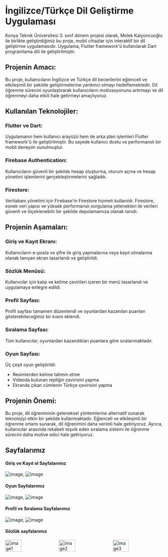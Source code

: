 # İngilizce/Türkçe Dil Geliştirme Uygulaması
Konya Teknik Üniversitesi 3. sınıf dönem projesi olarak, Melek Kalyoncuoğlu ile birlikte geliştirdiğimiz bu proje, mobil cihazlar için interaktif bir dil geliştirme uygulamasıdır. Uygulama, Flutter framework'ü kullanılarak Dart programlama dili ile geliştirilmiştir.
## Projenin Amacı:
Bu proje, kullanıcıların İngilizce ve Türkçe dil becerilerini eğlenceli ve etkileşimli bir şekilde geliştirmelerine yardımcı olmayı hedeflemektedir. Dil öğrenme sürecini oyunlaştırarak kullanıcıların motivasyonunu artırmayı ve dil öğrenmeyi daha etkili hale getirmeyi amaçlıyoruz.

## Kullanılan Teknolojiler:
### Flutter ve Dart:
Uygulamanın hem kullanıcı arayüzü hem de arka plan işlemleri Flutter framework'ü ile geliştirilmiştir. Bu sayede kullanıcı dostu ve performanslı bir mobil deneyim sunulmuştur.
### Firebase Authentication: 
Kullanıcıların güvenli bir şekilde hesap oluşturma, oturum açma ve hesap yönetimi işlemlerini gerçekleştirmelerini sağladık.
### Firestore:
Veritabanı yönetimi için Firebase'in Firestore hizmeti kullanıldı. Firestore, esnek veri yapısı ve yüksek performanslı sorgulama yetenekleri ile verileri güvenli ve ölçeklenebilir bir şekilde depolamamıza olanak tanıdı.
## Projenin Aşamaları:
### Giriş ve Kayıt Ekranı:
Kullanıcıların e-posta ve şifre ile giriş yapmalarına veya kayıt olmalarına olanak tanıyan ekran tasarlandı ve geliştirildi.
### Sözlük Menüsü: 
Kullanıcılar için kalıp ve kelime çevirileri içeren bir menü tasarlandı ve uygulamaya entegre edildi.
### Profil Sayfası: 
Profil sayfası tamamen düzenlendi ve oyunlardan kazanılan puanları gösterebileceğimiz bir kısım eklendi.
### Sıralama Sayfası:
Tüm kullanıcılar, oyunlardan kazandıkları puanlara göre sıralanmaktadır.
### Oyun Sayfası: 
Üç çeşit oyun geliştirildi:
- Resimlerden kelime tahmin etme
- Videoda bulunan repliğin çevirisini yapma
- Ekranda çıkan cümlenin Türkçe çevirisini yapma
## Projenin Önemi:
Bu proje, dil öğreniminin geleneksel yöntemlerine alternatif sunarak teknolojiyi etkin bir şekilde kullanmaktadır. Eğlenceli ve etkileşimli bir öğrenme ortamı sunarak, dil öğrenimini daha verimli hale getiriyoruz. Ayrıca, kullanıcılar arasında rekabeti teşvik eden sıralama sistemi ile öğrenme sürecini daha motive edici hale getiriyoruz.
 ## Sayfalarımız

#### Giriş ve Kayıt ol Sayfalarımız
![image](https://github.com/user-attachments/assets/a348deb3-5a5c-4e32-a5fd-d0132af2d0c6),
![image](https://github.com/user-attachments/assets/b1b21d3d-f43a-4ec7-b9a1-5091a6696100)

#### Oyun Sayfalarımız 

![image](https://github.com/user-attachments/assets/f72d18c9-0985-4d35-ad14-bad540762d0b),
![image](https://github.com/user-attachments/assets/f2241922-cd6a-4d1d-a13c-54a193eae9f2)

#### Profil ve Sıralama Sayfalarımız
![image](https://github.com/user-attachments/assets/c43d3d83-c749-4aa5-8385-4d9dcd83d389),
![image](https://github.com/user-attachments/assets/57d705ef-1420-4241-b77d-37ea79a1d98a)

#### Sözlük sayfalarımız 
<div style="display: flex; justify-content: space-between;">
  <img src="https://github.com/user-attachments/assets/bc916994-c320-4cb1-8419-0ad5209e43b5" alt="image1" style="width: 32%;"/>
  <img src="https://github.com/user-attachments/assets/ff4850c8-8425-4e4c-9835-bf2c2cd4fed9" alt="image2" style="width: 32%;"/>
  <img src="https://github.com/user-attachments/assets/8da850d2-fa84-4523-864c-4aaab3404c97" alt="image3" style="width: 32%;"/>
</div>


